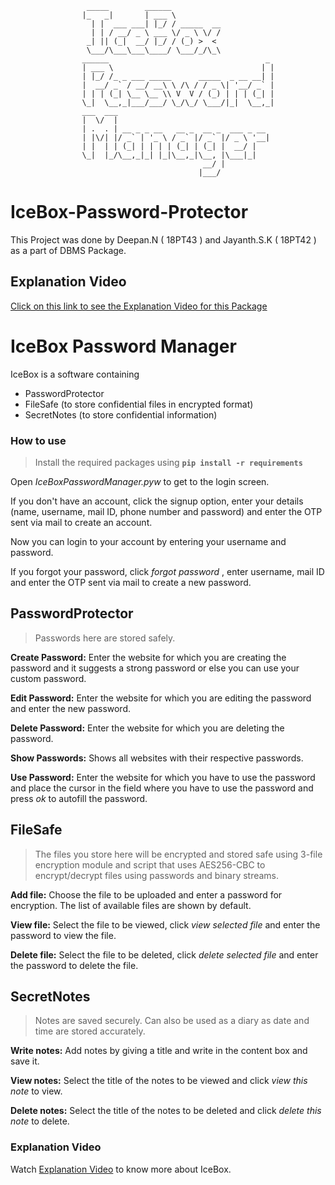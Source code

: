                      _____        ______                       
                    |_   _|       | ___ \                      
                      | |  ___ ___| |_/ / _____  __            
                      | | / __/ _ \ ___ \/ _ \ \/ /            
                     _| || (_|  __/ |_/ / (_) >  <             
                     \___/\___\___\____/ \___/_/\_\            
                    ______                                   _ 
                    | ___ \                                 | |
                    | |_/ /_ _ ___ _____      _____  _ __ __| |
                    |  __/ _` / __/ __\ \ /\ / / _ \| '__/ _` |
                    | | | (_| \__ \__ \\ V  V / (_) | | | (_| |
                    \_|  \__,_|___/___/ \_/\_/ \___/|_|  \__,_|
                    ___  ___                                   
                    |  \/  |                                   
                    | .  . | __ _ _ __   __ _  __ _  ___ _ __  
                    | |\/| |/ _` | '_ \ / _` |/ _` |/ _ \ '__| 
                    | |  | | (_| | | | | (_| | (_| |  __/ |    
                    \_|  |_/\__,_|_| |_|\__,_|\__, |\___|_|    
                                               __/ |           
                                              |___/            


# IceBox-Password-Protector

This Project was done by Deepan.N ( 18PT43 ) and Jayanth.S.K ( 18PT42 ) as a part of DBMS Package.

## Explanation Video

[Click on this link to see the Explanation Video for this Package](https://drive.google.com/file/d/13vL99n1tcgG3UFJ5Ovr0sb_T9jKMcjiO/view?usp=sharing) 

# IceBox Password Manager
IceBox is a software containing
  - PasswordProtector
  - FileSafe (to store confidential files in encrypted format)
  - SecretNotes (to store confidential information)

### How to use
> Install the required packages using  **```pip install -r requirements```**

Open _IceBoxPasswordManager.pyw_ to get to the login screen. 

If you don't have an account, click the signup option, enter your details (name, username, mail ID, phone number and password) and enter the OTP sent via mail to create an account.

Now you can login to your account by entering your username and password. 

If you forgot your password, click _forgot password_ , enter username, mail ID and enter the OTP sent via mail to create a new password.

## PasswordProtector
> Passwords here are stored safely.

**Create Password:** Enter the website for which you are creating the password and it suggests a strong password or else you can use your custom password.

**Edit Password:** Enter the website for which you are editing the password and enter the new password.

**Delete Password:** Enter the website for which you are deleting the password.

**Show Passwords:** Shows all websites with their respective passwords.

**Use Password:** Enter the website for which you have to use the password and place the cursor in the field where you have to use the password and press _ok_ to autofill the password.

## FileSafe
> The files you store here will be encrypted and stored safe using 3-file encryption module and script that uses AES256-CBC to encrypt/decrypt files using passwords and binary streams.

**Add file:** Choose the file to be uploaded and enter a password for encryption. The list of available files are shown by default.

**View file:** Select the file to be viewed, click _view selected file_ and enter the password to view the file.

**Delete file:** Select the file to be deleted, click _delete selected file_ and enter the password to delete the file.

## SecretNotes
> Notes are saved securely. Can also be used as a diary as date and time are stored accurately.

**Write notes:** Add notes by giving a title and write in the content box and save it.

**View notes:** Select the title of the notes to be viewed and click _view this note_ to view.

**Delete notes:** Select the title of the notes to be deleted and click _delete this note_ to delete.

### Explanation Video
Watch [Explanation Video](https://drive.google.com/file/d/14S-4tNPZWRizCM974CNbGAb2ro_Bv4Am/view?usp=sharing) to know more about IceBox.

